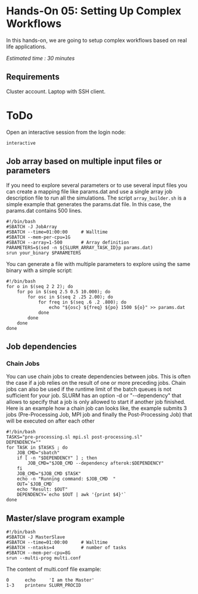 <!--
Copyright (C) 2017 Jordi Blasco
Permission is granted to copy, distribute and/or modify this document
under the terms of the GNU Free Documentation License, Version 1.3
or any later version published by the Free Software Foundation;
with no Invariant Sections, no Front-Cover Texts, and no Back-Cover Texts.
A copy of the license is included in the section entitled "GNU
Free Documentation License".

HPCNow!, hereby disclaims all copyright interest in this document
`snow-labs' written by Jordi Blasco.
-->
# Hands-On 05: Setting Up Complex Workflows

In this hands-on, we are going to setup complex workflows based on real life applications.

*Estimated time : 30 minutes*

## Requirements
Cluster account.
Laptop with SSH client.

# ToDo
Open an interactive session from the login node:

```
interactive
```

## Job array based on multiple input files or parameters
If you need to explore several parameters or to use several input files you can create a mapping file like params.dat and use a single array job description file to run all the simulations.
The script ```array_builder.sh``` is a simple example that generates the params.dat file. In this case, the params.dat contains 500 lines.

```
#!/bin/bash
#SBATCH -J JobArray
#SBATCH --time=01:00:00     # Walltime
#SBATCH --mem-per-cpu=1G
#SBATCH --array=1-500       # Array definition
PARAMETERS=$(sed -n ${SLURM_ARRAY_TASK_ID}p params.dat)
srun your_binary $PARAMETERS
```

You can generate a file with multiple parameters to explore using the same binary with a simple script:

```
#!/bin/bash
for o in $(seq 2 2 2); do
    for po in $(seq 2.5 0.5 10.000); do
        for osc in $(seq 2 .25 2.00); do
            for freq in $(seq .6 .2 .800); do
                echo "${osc} ${freq} ${po} 1500 ${o}" >> params.dat
            done
        done
    done
done
```

## Job dependencies

### Chain Jobs

You can use chain jobs to create dependencies between jobs.
This is often the case if a job relies on the result of one or more preceding jobs.
Chain jobs can also be used if the runtime limit of the batch queues is not sufficient for your job.
SLURM has an option -d or "--dependency" that allows to specify that a job is only allowed to start if another job finished.
Here is an example how a chain job can looks like, the example submits 3 jobs (Pre-Processing Job, MPI job and finally the Post-Processing Job) that will be executed on after each other

```
#!/bin/bash
TASKS="pre-processing.sl mpi.sl post-processing.sl"
DEPENDENCY=""
for TASK in $TASKS ; do
    JOB_CMD="sbatch"
    if [ -n "$DEPENDENCY" ] ; then
        JOB_CMD="$JOB_CMD --dependency afterok:$DEPENDENCY"
    fi
    JOB_CMD="$JOB_CMD $TASK"
    echo -n "Running command: $JOB_CMD  "
    OUT=`$JOB_CMD`
    echo "Result: $OUT"
    DEPENDENCY=`echo $OUT | awk '{print $4}'`
done
```

## Master/slave program example

```
#!/bin/bash
#SBATCH -J MasterSlave
#SBATCH --time=01:00:00     # Walltime
#SBATCH --ntasks=4          # number of tasks
#SBATCH --mem-per-cpu=8G
srun --multi-prog multi.conf
```

The content of multi.conf file example:

```
0      echo     'I am the Master'
1-3    printenv SLURM_PROCID
```
